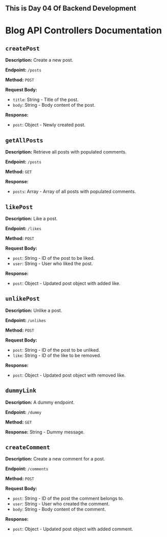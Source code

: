 ## This is Day 04 Of Backend Development

# Blog API Controllers Documentation

## `createPost`

**Description:** Create a new post.

**Endpoint:** `/posts`

**Method:** `POST`

**Request Body:**
- `title`: String - Title of the post.
- `body`: String - Body content of the post.

**Response:**
- `post`: Object - Newly created post.

## `getAllPosts`

**Description:** Retrieve all posts with populated comments.

**Endpoint:** `/posts`

**Method:** `GET`

**Response:**
- `posts`: Array - Array of all posts with populated comments.

## `likePost`

**Description:** Like a post.

**Endpoint:** `/likes`

**Method:** `POST`

**Request Body:**
- `post`: String - ID of the post to be liked.
- `user`: String - User who liked the post.

**Response:**
- `post`: Object - Updated post object with added like.

## `unlikePost`

**Description:** Unlike a post.

**Endpoint:** `/unlikes`

**Method:** `POST`

**Request Body:**
- `post`: String - ID of the post to be unliked.
- `like`: String - ID of the like to be removed.

**Response:**
- `post`: Object - Updated post object with removed like.

## `dummyLink`

**Description:** A dummy endpoint.

**Endpoint:** `/dummy`

**Method:** `GET`

**Response:** String - Dummy message.

## `createComment`

**Description:** Create a new comment for a post.

**Endpoint:** `/comments`

**Method:** `POST`

**Request Body:**
- `post`: String - ID of the post the comment belongs to.
- `user`: String - User who created the comment.
- `body`: String - Body content of the comment.

**Response:**
- `post`: Object - Updated post object with added comment.
